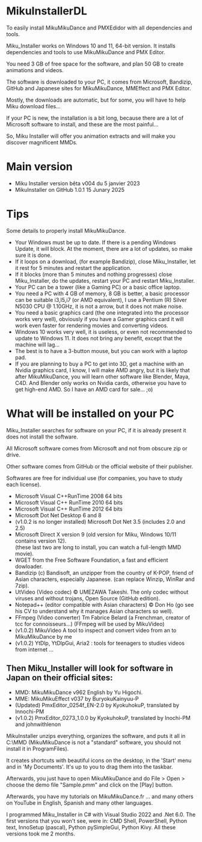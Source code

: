 # MikuInstallerDL
To easily install MikuMikuDance and PMXEdidor with all dependencies and tools.

Miku_Installer works on Windows 10 and 11, 64-bit version. It installs dependencies and tools to use MikuMikuDance and PMX Editor.

You need 3 GB of free space for the software, and plan 50 GB to create animations and videos.

The software is downloaded to your PC, it comes from Microsoft, Bandizip, GitHub and Japanese sites for MikuMikuDance, MMEffect and PMX Editor.

Mostly, the downloads are automatic, but for some, you will have to help Miku download files…

If your PC is new, the installation is a bit long, because there are a lot of Microsoft software to install, and these are the most painful…

So, Miku Installer will offer you animation extracts and will make you discover magnificent MMDs.

# Main version
 - Miku Installer version bêta v004 du 5 janvier 2023
 - MikuInstaller on GitHub 1.0.1 15 Junary 2025

# Tips

Some details to properly install MikuMikuDance.

- Your Windows must be up to date. If there is a pending Windows Update, it will block. At the moment, there are a lot of updates, so make sure it is done.
- If it loops on a download, (for example Bandizip), close Miku_Installer, let it rest for 5 minutes and restart the application.
- If it blocks (more than 5 minutes and nothing progresses) close Miku_Installer, do the updates, restart your PC and restart Miku_Installer.
- Your PC can be a tower (like a Gaming PC) or a basic office laptop.
- You need a PC with 4 GB of memory, 8 GB is better, a basic processor can be suitable i3,I5,i7 (or AMD equivalent), I use a Pentium (R) Silver N5030 CPU @ 1.10GHz, it is not a arrow, but it does not make noise.
- You need a basic graphics card (the one integrated into the processor works very well), obviously if you have a Gamer graphics card it will work even faster for rendering movies and converting videos.
- Windows 10 works very well, it is useless, or even not recommended to update to Windows 11. It does not bring any benefit, except that the machine will lag...
- The best is to have a 3-button mouse, but you can work with a laptop pad.
- If you are planning to buy a PC to get into 3D, get a machine with an Nvidia graphics card, I know, I will make AMD angry, but it is likely that after MikuMikuDance, you will learn other software like Blender, Maya, C4D. And Blender only works on Nvidia cards, otherwise you have to get high-end AMD. So I have an AMD card for sale... ;o)


# What will be installed on your PC

Miku_Installer searches for software on your PC, if it is already present it does not install the software.

All Microsoft software comes from Microsoft and not from obscure zip or drive.

Other software comes from GitHub or the official website of their publisher.

Softwares are free for individual use (for companies, you have to study each license).

- Microsoft Visual C++RunTime 2008 64 bits
- Microsoft Visual C++ RunTime 2010 64 bits
- Microsoft Visual C++ RunTime 2012 64 bits
- Microsoft Dot Net Desktop 6 and 8
- (v1.0.2 is no longer installed) Microsoft Dot Net 3.5 (includes 2.0 and 2.5)
- Microsoft Direct X version 9 (old version for Miku, Windows 10/11 contains version 12).<br>
(these last two are long to install, you can watch a full-length MMD movie).
- WGET from the Free Software Foundation, a fast and efficient dowloader.
- Bandizip (c) Bandisoft, an unzipper from the country of K-POP, friend of Asian characters, especially Japanese. (can replace Winzip, WinRar and 7zip).
- UtVideo (Video codec) © UMEZAWA Takeshi. The only codec without viruses and without trojans, Open Source (GitHub edition).
- Notepad++ (editor compatible with Asian characters) © Don Ho (go see his CV to understand why it manages Asian characters so well).
- FFmpeg (Video converter) Tm Fabrice Belard (a Frenchman, creator of tcc for connoisseurs…) (FFmpeg will be used by MikuVideo)
- (v1.0.2) MikuVideo A tool to inspect and convert video from an to MikuMikuDance by me
- (v1.0.2) YtDlp, YtDlpGui, Aria2 : tools for teenagers to studies videos from internet ...

## Then Miku_Installer will look for software in Japan on their official sites:

- MMD: MikuMikuDance v962 English by Yu Higochi.
- MME: MikuMikuEffect v037 by BuryokuKainyuu-P
- (Updated) PmxEditor_0254f_EN-2.0 by KyokuhokuP, translated by Innochi-PM
- (v1.0.2) PmxEditor_0273_1.0.0 by KyokuhokuP, translated by Inochi-PM and johnwithlenon

MikuInstaller unzips everything, organizes the software, and puts it all in C:\MMD (MikuMikuDance is not a "standard" software, you should not install it in ProgramFiles).

It creates shortcuts with beautiful icons on the desktop, in the 'Start' menu and in 'My Documents'. It's up to you to drag them into the taskbar.

Afterwards, you just have to open MikuMikuDance and do File > Open > choose the demo file "Sample.pmm" and click on the [Play] button.

Afterwards, you have my tutorials on MikuMikuDance.fr ... and many others on YouTube in English, Spanish and many other languages.

I programmed Miku_Installer in C# with Visual Studio 2022 and .Net 6.0. The first versions that you won't see, were in: CMD Shell, PowerShell, Python text, InnoSetup (pascal), Python pySimpleGui, Python Kivy. All these versions took me 2 months.
